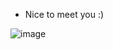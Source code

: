 - Nice to meet you :)

![image](http://rqbf2pdz3.hd-bkt.clouddn.com/Pages.png?e=1676790513&token=Y847Bs1qQ6je-TUfmj__PUKRGPtc8DPHYucHzGZH:W6xUQuGUV1Vh8-OVEBHErdn8VXs=)
